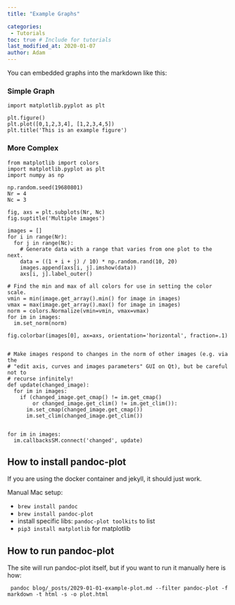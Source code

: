 ```yaml
---
title: "Example Graphs"

categories: 
 - Tutorials
toc: true # Include for tutorials
last_modified_at: 2020-01-07
author: Adam
---
```

You can embedded graphs into the markdown like this:

### Simple Graph

``` matplotlib
import matplotlib.pyplot as plt

plt.figure()
plt.plot([0,1,2,3,4], [1,2,3,4,5])
plt.title('This is an example figure')
```

### More Complex

``` matplotlib
from matplotlib import colors
import matplotlib.pyplot as plt
import numpy as np

np.random.seed(19680801)
Nr = 4
Nc = 3

fig, axs = plt.subplots(Nr, Nc)
fig.suptitle('Multiple images')

images = []
for i in range(Nr):
  for j in range(Nc):
    # Generate data with a range that varies from one plot to the next.
    data = ((1 + i + j) / 10) * np.random.rand(10, 20)
    images.append(axs[i, j].imshow(data))
    axs[i, j].label_outer()

# Find the min and max of all colors for use in setting the color scale.
vmin = min(image.get_array().min() for image in images)
vmax = max(image.get_array().max() for image in images)
norm = colors.Normalize(vmin=vmin, vmax=vmax)
for im in images:
  im.set_norm(norm)

fig.colorbar(images[0], ax=axs, orientation='horizontal', fraction=.1)


# Make images respond to changes in the norm of other images (e.g. via the
# "edit axis, curves and images parameters" GUI on Qt), but be careful not to
# recurse infinitely!
def update(changed_image):
  for im in images:
    if (changed_image.get_cmap() != im.get_cmap()
        or changed_image.get_clim() != im.get_clim()):
      im.set_cmap(changed_image.get_cmap())
      im.set_clim(changed_image.get_clim())


for im in images:
  im.callbacksSM.connect('changed', update)

```

## How to install pandoc-plot

If you are using the docker container and jekyll, it should just work. 

Manual Mac setup:

* `brew install pandoc`
* `brew install pandoc-plot`
* install specific libs: `pandoc-plot toolkits` to list
 * `pip3 install matplotlib` for matplotlib

## How to run pandoc-plot

The site will run pandoc-plot itself, but if you want to run it manually here is how:

```
 pandoc blog/_posts/2029-01-01-example-plot.md --filter pandoc-plot -f markdown -t html -s -o plot.html
```
